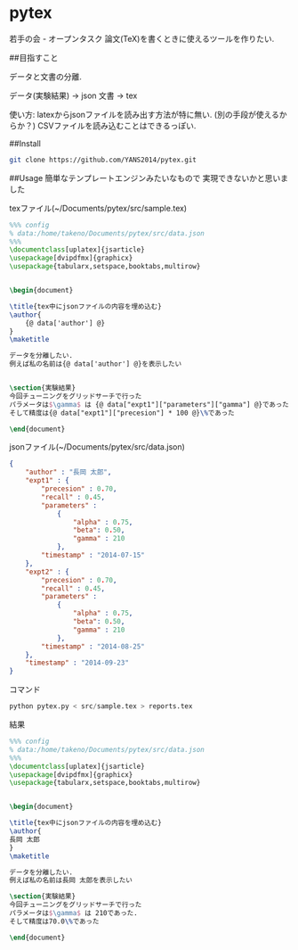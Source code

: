 pytex
==========
若手の会 - オープンタスク
論文(TeX)を書くときに使えるツールを作りたい.


##目指すこと

データと文書の分離.

データ(実験結果) → json
文書 → tex

使い方:
latexからjsonファイルを読み出す方法が特に無い. (別の手段が使えるからか？)
CSVファイルを読み込むことはできるっぽい. 

##Install
```zsh
git clone https://github.com/YANS2014/pytex.git
```

##Usage
簡単なテンプレートエンジンみたいなもので
実現できないかと思いました

texファイル(~/Documents/pytex/src/sample.tex)
``` tex
%%% config
% data:/home/takeno/Documents/pytex/src/data.json
%%%
\documentclass[uplatex]{jsarticle} 
\usepackage[dvipdfmx]{graphicx}                                     
\usepackage{tabularx,setspace,booktabs,multirow} 


\begin{document}

\title{tex中にjsonファイルの内容を埋め込む} 
\author{
    {@ data['author'] @}
}
\maketitle

データを分離したい.
例えば私の名前は{@ data['author'] @}を表示したい


\section{実験結果}
今回チューニングをグリッドサーチで行った
パラメータは$\gamma$ は {@ data["expt1"]["parameters"]["gamma"] @}であった.
そして精度は{@ data["expt1"]["precesion"] * 100 @}\%であった

\end{document}

```

jsonファイル(~/Documents/pytex/src/data.json)
``` json
{
    "author" : "長岡 太郎",
    "expt1" : {
        "precesion" : 0.70,
        "recall" : 0.45,
        "parameters" : 
            { 
                "alpha" : 0.75,
                "beta": 0.50,
                "gamma" : 210
            },
        "timestamp" : "2014-07-15"
    },
    "expt2" : {
        "precesion" : 0.70,
        "recall" : 0.45,
        "parameters" : 
            { 
                "alpha" : 0.75,
                "beta": 0.50,
                "gamma" : 210
            },
        "timestamp" : "2014-08-25"
    },
    "timestamp" : "2014-09-23"
}
```

コマンド
``` python
python pytex.py < src/sample.tex > reports.tex
```

結果
``` tex
%%% config
% data:/home/takeno/Documents/pytex/src/data.json 
%%%
\documentclass[uplatex]{jsarticle}
\usepackage[dvipdfmx]{graphicx}
\usepackage{tabularx,setspace,booktabs,multirow}


\begin{document}

\title{tex中にjsonファイルの内容を埋め込む}
\author{
長岡 太郎
}
\maketitle

データを分離したい.
例えば私の名前は長岡 太郎を表示したい

\section{実験結果}
今回チューニングをグリッドサーチで行った
パラメータは$\gamma$ は 210であった.
そして精度は70.0\%であった

\end{document}
 
```

